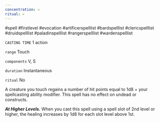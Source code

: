 ```yaml
---
concentration: 𐄂
ritual: 𐄂
---
```

#spell #firstlevel #evocation #artificerspelllist #bardspelllist #clericspelllist #druidspelllist #paladinspelllist #rangerspelllist #wardenspelllist

`CASTING TIME`
1 action

`range`
Touch

`components`
V, S

`duration`
Instantaneous

`ritual`
No

A creature you touch regains a number of hit points equal to 1d8 + your spellcasting ability modifier. This spell has no effect on undead or constructs.

**_At Higher Levels._** When you cast this spell using a spell slot of 2nd level or higher, the healing increases by 1d8 for each slot level above 1st.